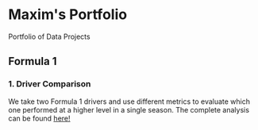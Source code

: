 # Maxim's Portfolio
Portfolio of Data Projects

## Formula 1

### 1. Driver Comparison
We take two Formula 1 drivers and use different metrics to evaluate which one performed at a higher level in a single season. The complete analysis can be found [here!](https://nbviewer.jupyter.org/github/mguzman123/Maxim-Guzman-Portfolio/blob/b7e5d12913de895567e835d89aa0861744ac8490/notebooks/2007%20McLaren%20-%20Lewis%20Hamilton%20vs.%20Fernando%20Alonso%20.ipynb)

